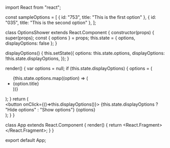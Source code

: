 import React from "react";

const sampleOptions = [
  { id: "753", title: "This is the first option" },
  { id: "035", title: "This is the second option" },
];

class OptionsShower extends React.Component {
  constructor(props) {
    super(props);
    const { options } = props;
    this.state = { options, displayOptions: false };
  }

  displayOptions() {
    this.setState({
      options: this.state.options,
      displayOptions: !this.state.displayOptions,
    });
  }

  render() {
    var options = null;
    if (this.state.displayOptions) {
      options = (
        <ul id="options">
          {this.state.options.map((option) => (
            <li key={option.id}>{option.title}</li>
          ))}
        </ul>
      );
    }
    return (
      <div>
        <button onClick={()=>this.displayOptions()}>
          {this.state.displayOptions ? "Hide options" : "Show options"}
        </button>
        {options}
      </div>
    );
  }
}

class App extends React.Component {
  render() {
    return <React.Fragment>  <OptionsShower options={sampleOptions} /> </React.Fragment>;
  }
}

export default App;
